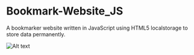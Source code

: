 # Bookmark-Website_JS

A bookmarker website written in JavaScript using HTML5 localstorage to store data permanently.

![Alt text](/ScreenShots/screenshot.png?raw=true "ScreenShot")
